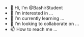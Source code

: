 - 👋 Hi, I’m @BashirStudent
- 👀 I’m interested in ...
- 🌱 I’m currently learning ...
- 💞️ I’m looking to collaborate on ...
- 📫 How to reach me ...

<!---
BashirStudent/BashirStudent is a ✨ special ✨ repository because its `README.md` (this file) appears on your GitHub profile.
You can click the Preview link to take a look at your changes.
--->
